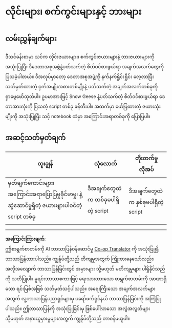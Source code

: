 <!--
CO_OP_TRANSLATOR_METADATA:
{
  "original_hash": "0ea21b6513df5ade7419c6b7d65f10b1",
  "translation_date": "2025-08-30T18:46:52+00:00",
  "source_file": "3-Data-Visualization/R/09-visualization-quantities/assignment.md",
  "language_code": "my"
}
-->
# လိုင်းများ၊ စက်ကွင်းများနှင့် ဘားများ

## လမ်းညွှန်ချက်များ

ဒီသင်ခန်းစာမှာ သင်က လိုင်းဇယားများ၊ စက်ကွင်းဇယားများနဲ့ ဘားဇယားများကို အသုံးပြုပြီး ဒီဒေတာအစုအဖွဲ့နဲ့ပတ်သက်တဲ့ စိတ်ဝင်စားဖွယ်ရာ အချက်အလက်တွေကို ပြသခဲ့ပါတယ်။ ဒီအလုပ်မှာတော့ ဒေတာအစုအဖွဲ့ကို နက်နက်ရှိုင်းရှိုင်း လေ့လာပြီး သတ်မှတ်ထားတဲ့ ငှက်အမျိုးအစားတစ်မျိုးနဲ့ ပတ်သက်တဲ့ အချက်အလက်တစ်ခုကို ရှာဖွေဖော်ထုတ်ပါ။ ဥပမာအားဖြင့် Snow Geese နဲ့ပတ်သက်တဲ့ စိတ်ဝင်စားဖွယ်ရာ ဒေတာအားလုံးကို ပြသတဲ့ script တစ်ခု ဖန်တီးပါ။ အထက်မှာ ဖော်ပြထားတဲ့ ဇယားသုံးမျိုးကို အသုံးပြုပြီး သင့် notebook ထဲမှာ အကြောင်းအရာတစ်ခုကို ပြောပြပါ။

## အဆင့်သတ်မှတ်ချက်

ထူးချွန် | လုံလောက် | တိုးတက်မှုလိုအပ်
--- | --- | --- |
မှတ်ချက်ကောင်းများ၊ အကြောင်းအရာပြောပြမှုခိုင်မာမှု၊ နဲ့ ဆွဲဆောင်မှုရှိတဲ့ ဇယားများပါဝင်တဲ့ script တစ်ခု | ဒီအချက်တွေထဲက တစ်ခုမပါရှိတဲ့ script | ဒီအချက်တွေထဲက နှစ်ခုမပါရှိတဲ့ script

---

**အကြောင်းကြားချက်**:  
ဤစာရွက်စာတမ်းကို AI ဘာသာပြန်ဝန်ဆောင်မှု [Co-op Translator](https://github.com/Azure/co-op-translator) ကို အသုံးပြု၍ ဘာသာပြန်ထားပါသည်။ ကျွန်ုပ်တို့သည် တိကျမှုအတွက် ကြိုးစားနေသော်လည်း၊ အလိုအလျောက် ဘာသာပြန်ခြင်းတွင် အမှားများ သို့မဟုတ် မတိကျမှုများ ပါရှိနိုင်သည်ကို သတိပြုပါ။ မူရင်းဘာသာစကားဖြင့် ရေးသားထားသော စာရွက်စာတမ်းကို အာဏာရှိသော ရင်းမြစ်အဖြစ် သတ်မှတ်သင့်ပါသည်။ အရေးကြီးသော အချက်အလက်များအတွက် လူ့ဘာသာပြန်ပညာရှင်များမှ ပရော်ဖက်ရှင်နယ် ဘာသာပြန်ခြင်းကို အကြံပြုပါသည်။ ဤဘာသာပြန်ကို အသုံးပြုခြင်းမှ ဖြစ်ပေါ်လာသော အလွဲအလွတ်များ သို့မဟုတ် အနားယူမှားမှုများအတွက် ကျွန်ုပ်တို့သည် တာဝန်မယူပါ။